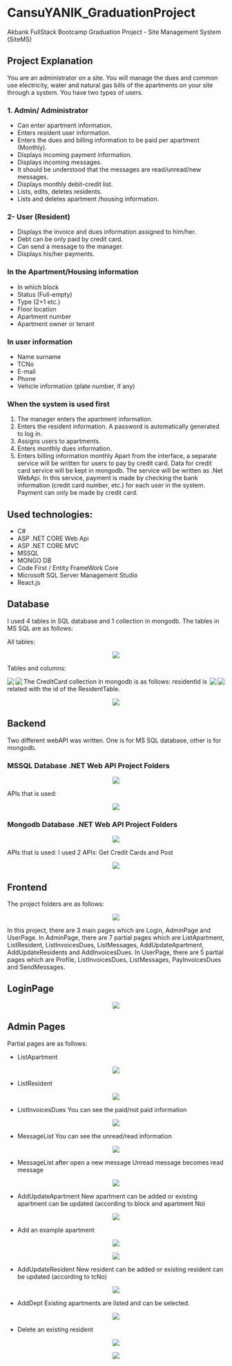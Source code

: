 # CansuYANIK_GraduationProject
Akbank FullStack Bootcamp Graduation Project - Site Management System (SiteMS)


## Project Explanation
You are an administrator on a site. You will manage the dues and common use electricity, water and natural gas bills of the apartments on your site through a system.
You have two types of users.

### 1. Admin/ Administrator
- Can enter apartment information.
- Enters resident user information.
- Enters the dues and billing information to be paid per apartment (Monthly). 
- Displays incoming payment information.
- Displays incoming messages.
- It should be understood that the messages are read/unread/new messages.
- Displays monthly debit-credit list.
- Lists, edits, deletes residents.
- Lists and deletes apartment /housing information.

### 2- User (Resident)
- Displays the invoice and dues information assigned to him/her.
- Debt can be only paid by credit card.
- Can send a message to the manager.
- Displays his/her payments.

### In the Apartment/Housing information
- In which block
- Status (Full-empty)
- Type (2+1 etc.)
- Floor location
- Apartment number
- Apartment owner or tenant

### In user information
- Name surname
- TCNo
- E-mail
- Phone
- Vehicle information (plate number, if any)

### When the system is used first
1.	The manager enters the apartment information.
2.	Enters the resident information. A password is automatically generated to log in.
3.	Assigns users to apartments.
4.	Enters monthly dues information.
5.	Enters billing information monthly
Apart from the interface, a separate service will be written for users to pay by credit card. Data for credit card service will be kept in mongodb. The service will be written as .Net WebApi.
In this service, payment is made by checking the bank information (credit card number, etc.) for each user in the system.
Payment can only be made by credit card.

## Used technologies:
- C#
- ASP .NET CORE Web Api
- ASP .NET CORE MVC
- MSSQL
- MONGO DB
- Code First / Entity FrameWork Core
- Microsoft SQL Server Management Studio
- React.js

## Database
I used 4 tables in SQL database and 1 collection in mongodb. The tables in MS SQL are as follows:

All tables:
<p align="center">
  <img src="./Screenshots/SiteManagementDatabase.PNG" />
</p>

Tables and columns:
<p align="center">
  <img align="left" src="./Screenshots/ApartmentTable.PNG" />
   <img align="right" src="./Screenshots/ResidentTable.PNG" />
  <img align="left" src="./Screenshots/InvoiceDuesTable.PNG" />
   <img align="right" src="./Screenshots/MessageTable.PNG" />
</p>

The CreditCard collection in mongodb is as follows: 
residentId is related with the id of the ResidentTable.
 
<p align="center">
  <img src="./Screenshots/CreditCardClass.PNG" />
</p>

## Backend
Two different webAPI was written. One is for MS SQL database, other is for mongodb. 


### MSSQL Database .NET Web API Project Folders

<p align="center">
  <img src="./Screenshots/SiteManagementAPI.PNG" />
</p>

APIs that is used:

<p align="center">
  <img src="./Screenshots/APIs.PNG" />
</p>

### Mongodb Database .NET Web API Project Folders

<p align="center">
  <img src="./Screenshots/CreditCardAPI.PNG" />
</p>

APIs that is used: 
I used 2 APIs: Get Credit Cards and Post

<p align="center">
  <img src="./Screenshots/MongoDB_APIs.PNG" />
</p>

## Frontend
The project folders are as follows:

<p align="center">
  <img src="./Screenshots/ProjectFolders.PNG" />
</p>

In this project, there are 3 main pages which are Login, AdminPage and UserPage. 
In AdminPage, there are 7 partial pages which are ListApartment, ListResident, ListInvoicesDues, ListMessages, AddUpdateApartment, AddUpdateResidents and AddInvoicesDues. 
In UserPage, there are 5 partial pages which are Profile, ListInvoicesDues, ListMessages, PayInvoicesDues and SendMessages.

## LoginPage

<p align="center">
  <img src="./Screenshots/LoginPage.PNG" />
</p>

## Admin Pages
Partial pages are as follows:

- ListApartment

<p align="center">
  <img src="./Screenshots/AdminPage/ListApartments.PNG" />
</p>

- ListResident

<p align="center">
  <img src="./Screenshots/AdminPage/ListResidents.PNG" />
</p>

- ListInvoicesDues
You can see the paid/not paid information
<p align="center">
  <img src="./Screenshots/AdminPage/ListInvoicesDues.PNG" />
</p>

- MessageList
You can see the unread/read information
<p align="center">
  <img src="./Screenshots/AdminPage/MessageList.PNG" />
</p>

- MessageList after open a new message
Unread message becomes read message
<p align="center">
  <img src="./Screenshots/AdminPage/MessagesAfterOpen.PNG" />
</p>

- AddUpdateApartment
New apartment can be added or existing apartment can be updated (according to block and apartment No)
<p align="center">
  <img src="./Screenshots/AdminPage/AddUpdateApartment.PNG" />
</p>

- Add an example apartment

<p align="center">
  <img src="./Screenshots/AdminPage/AddApartment.PNG" />
</p>

<p align="center">
  <img src="./Screenshots/AdminPage/ApartmentAdded.PNG" />
</p>

- AddUpdateResident
New resident can be added or existing resident can be updated (according to tcNo)
<p align="center">
  <img src="./Screenshots/AdminPage/AddUpdateResident.PNG" />
</p>

- AddDept
Existing apartments are listed and can be selected.
<p align="center">
  <img src="./Screenshots/AdminPage/AddDept.PNG" />
</p>

- Delete an existing resident

<p align="center">
  <img src="./Screenshots/AdminPage/DeleteResident.PNG" />
</p>

<p align="center">
  <img src="./Screenshots/AdminPage/AfterDeletion.PNG" />
</p>

